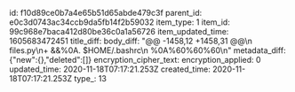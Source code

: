 id: f10d89ce0b7a4e65b51d65abde479c3f
parent_id: e0c3d0743ac34ccb9da5fb14f2b59032
item_type: 1
item_id: 99c968e7baca412d80be36c0a1a56726
item_updated_time: 1605683472451
title_diff: 
body_diff: "@@ -1458,12 +1458,31 @@\n files.py\n+ &&%0A. $HOME/.bashrc\n %0A%60%60%60\n"
metadata_diff: {"new":{},"deleted":[]}
encryption_cipher_text: 
encryption_applied: 0
updated_time: 2020-11-18T07:17:21.253Z
created_time: 2020-11-18T07:17:21.253Z
type_: 13